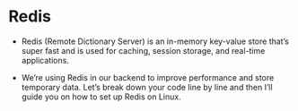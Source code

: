 # Redis 

- Redis (Remote Dictionary Server) is an in-memory key-value store that’s super fast and is used for caching, session storage, and real-time applications.

- We’re using Redis in our backend to improve performance and store temporary data. Let’s break down your code line by line and then I’ll guide you on how to set up Redis on Linux.